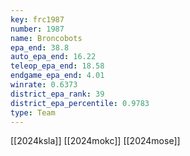 ```yaml
---
key: frc1987
number: 1987
name: Broncobots
epa_end: 38.8
auto_epa_end: 16.22
teleop_epa_end: 18.58
endgame_epa_end: 4.01
winrate: 0.6373
district_epa_rank: 39
district_epa_percentile: 0.9783
type: Team
---
```

[[2024ksla]]
[[2024mokc]]
[[2024mose]]

